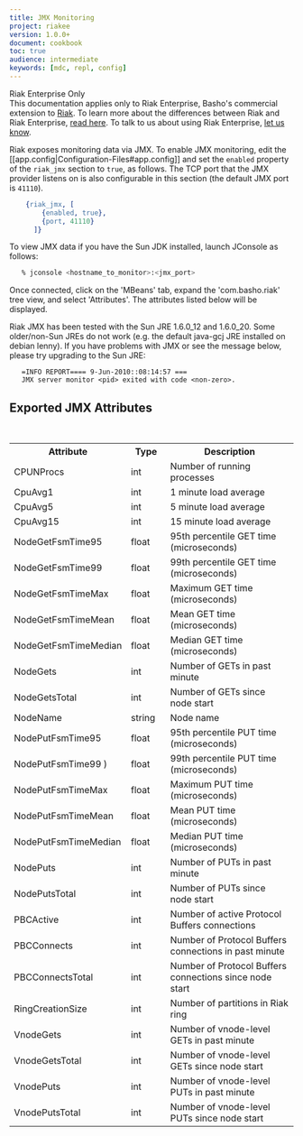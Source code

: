 ```yaml
---
title: JMX Monitoring
project: riakee
version: 1.0.0+
document: cookbook
toc: true
audience: intermediate
keywords: [mdc, repl, config]
---
```


<div class="info"><div class="title">Riak Enterprise Only</div>This documentation applies only to Riak Enterprise, Basho's commercial extension to <a href="http://wiki.basho.com/Riak.html">Riak</a>. To learn more about the differences between Riak and Riak Enterprise, <a href="http://basho.com/products/riak-overview/">read here</a>.  To talk to us about using Riak Enterprise,  <a href="http://info.basho.com/Wiki_Contact.html" target="_blank">let us know</a>.</div>
  

  Riak exposes monitoring data via JMX.  To enable JMX monitoring, edit the
  [[app.config|Configuration-Files#app.config]] and set the ```enabled``` property of the ```riak_jmx```
  section to ```true```, as follows.  The TCP port that the JMX provider listens on
  is also configurable in this section (the default JMX port is ```41110```).

```erlang
    {riak_jmx, [
        {enabled, true},
        {port, 41110}
      ]}
```

   To view JMX data if you have the Sun JDK installed, launch JConsole
   as follows:

```bash
   % jconsole <hostname_to_monitor>:<jmx_port> 
```

   Once connected, click on the 'MBeans' tab, expand the 'com.basho.riak' 
   tree view, and select 'Attributes'.  The attributes listed below will
   be displayed.

   Riak JMX has been tested with the Sun JRE 1.6.0_12 and 1.6.0_20.  Some
   older/non-Sun JREs do not work (e.g. the default java-gcj JRE installed
   on debian lenny).  If you have problems with JMX or see the
   message below, please try upgrading to the Sun JRE:

```text
   =INFO REPORT==== 9-Jun-2010::08:14:57 ===
   JMX server monitor <pid> exited with code <non-zero>.
```

## Exported JMX Attributes 
<br>
<table>
    <tr>
        <th WIDTH="30%">Attribute</th>
        <th WIDTH="15%">Type</th>
        <th WIDTH="55%">Description</th>
    </tr>
    <tr>
        <td>CPUNProcs </td>
        <td>int
		</td>
        <td>Number of running processes      
		</td>
    </tr>
    <tr>
        <td>CpuAvg1 </td>
        <td>int
		</td>
        <td>1 minute load average      
		</td>
    </tr>
    <tr>
        <td>CpuAvg5 </td>
        <td>int
		</td>
        <td>5 minute load average      
		</td>
    </tr>
    <tr>
        <td>CpuAvg15  </td>
        <td>int
		</td>
        <td>15 minute load average                                       
		</td>
    </tr>
    <tr>
        <td>NodeGetFsmTime95 </td>
        <td>float
		</td>
        <td>95th percentile GET time (microseconds)    
		</td>
    </tr>
    <tr>
        <td>NodeGetFsmTime99</td>
        <td>float 
		</td>
        <td>99th percentile GET time (microseconds)           
		</td>
    </tr>
    <tr>
        <td>NodeGetFsmTimeMax</td>
        <td>float
		</td>
        <td>Maximum GET time (microseconds)    
		</td>
    </tr>
    <tr>
        <td>NodeGetFsmTimeMean</td>
        <td>float
		</td>
        <td>Mean GET time (microseconds)    
		</td>
    </tr>
    <tr>
        <td>NodeGetFsmTimeMedian</td>
        <td>float 
		</td>
        <td>Median GET time (microseconds)    
		</td>
    </tr>
    <tr>
        <td>NodeGets</td>
        <td>int
		</td>
        <td>Number of GETs in past minute   
		</td>
    </tr>
    <tr>
        <td>NodeGetsTotal  </td>
        <td>int
		</td>
        <td>Number of GETs since node start    
		</td>
    </tr>
    <tr>
        <td>NodeName</td>
        <td>string
		</td>
        <td>Node name    
		</td>
    </tr>
    <tr>
        <td>NodePutFsmTime95 </td>
        <td>float 
		</td>
        <td>95th percentile PUT time (microseconds)    
		</td>
    </tr>
    <tr>
        <td>NodePutFsmTime99 ) </td>
        <td>float 
		</td>
        <td>99th percentile PUT time (microseconds)    
		</td>
    </tr>
    <tr>
        <td>NodePutFsmTimeMax</td>
        <td>float
		</td>
        <td>Maximum PUT time (microseconds)     
		</td>
    </tr>
    <tr>
        <td>NodePutFsmTimeMean</td>
        <td>float 
		</td>
        <td>Mean PUT time (microseconds)   
		</td>
    </tr>
    <tr>
        <td>NodePutFsmTimeMedian</td>
        <td>float
		</td>
        <td>Median PUT time (microseconds) 
		</td>
    </tr>
    <tr>
        <td>NodePuts</td>
        <td>int
		</td>
        <td>Number of PUTs in past minute   
		</td>
    </tr>
    <tr>
        <td>NodePutsTotal </td>
        <td>int
		</td>
        <td>Number of PUTs since node start      
		</td>
    </tr>
    <tr>
        <td>PBCActive   </td>
        <td>int
		</td>
        <td>Number of active Protocol Buffers connections 
		</td>
    </tr>
    <tr>
        <td>PBCConnects </td>
        <td>int
		</td>
        <td>Number of Protocol Buffers connections in past minute     
		</td>
    </tr>
    <tr>
        <td>PBCConnectsTotal</td>
        <td>int
		</td>
        <td>Number of Protocol Buffers connections since node start 
		</td>
    </tr>
    <tr>
        <td>RingCreationSize </td>
        <td>int
		</td>
        <td>Number of partitions in Riak ring   
		</td>
    </tr>
    <tr>
        <td>VnodeGets  </td>
        <td>int
		</td>
        <td>Number of vnode-level GETs in past minute     
		</td>
    </tr>
    <tr>
        <td>VnodeGetsTotal</td>
        <td>int
		</td>
        <td>Number of vnode-level GETs since node start      
		</td>
    </tr>
    <tr>
        <td>VnodePuts   </td>
        <td>int
		</td>
        <td>Number of vnode-level PUTs in past minute      
		</td>
    </tr>
    <tr>
        <td>VnodePutsTotal</td>
        <td>int
		</td>
        <td>Number of vnode-level PUTs since node start  
		</td>
    </tr>

</table>
